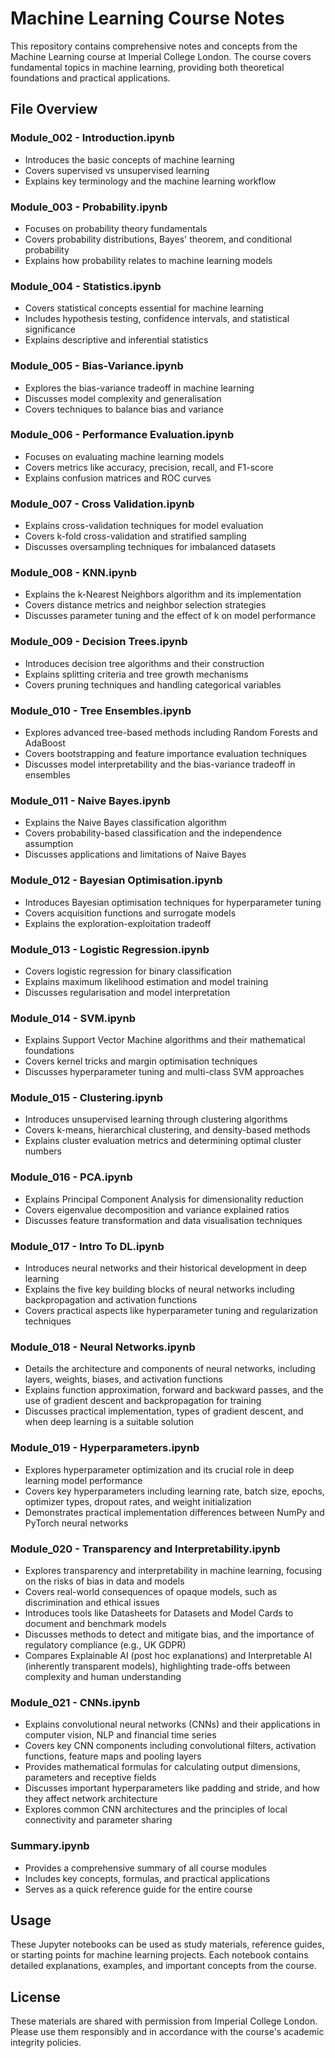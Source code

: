 # Machine Learning Course Notes

This repository contains comprehensive notes and concepts from the Machine Learning course at Imperial College London. The course covers fundamental topics in machine learning, providing both theoretical foundations and practical applications.

## File Overview

### Module_002 - Introduction.ipynb
- Introduces the basic concepts of machine learning
- Covers supervised vs unsupervised learning
- Explains key terminology and the machine learning workflow

### Module_003 - Probability.ipynb
- Focuses on probability theory fundamentals
- Covers probability distributions, Bayes' theorem, and conditional probability
- Explains how probability relates to machine learning models

### Module_004 - Statistics.ipynb
- Covers statistical concepts essential for machine learning
- Includes hypothesis testing, confidence intervals, and statistical significance
- Explains descriptive and inferential statistics

### Module_005 - Bias-Variance.ipynb
- Explores the bias-variance tradeoff in machine learning
- Discusses model complexity and generalisation
- Covers techniques to balance bias and variance

### Module_006 - Performance Evaluation.ipynb
- Focuses on evaluating machine learning models
- Covers metrics like accuracy, precision, recall, and F1-score
- Explains confusion matrices and ROC curves

### Module_007 - Cross Validation.ipynb
- Explains cross-validation techniques for model evaluation
- Covers k-fold cross-validation and stratified sampling
- Discusses oversampling techniques for imbalanced datasets

### Module_008 - KNN.ipynb
- Explains the k-Nearest Neighbors algorithm and its implementation
- Covers distance metrics and neighbor selection strategies
- Discusses parameter tuning and the effect of k on model performance

### Module_009 - Decision Trees.ipynb
- Introduces decision tree algorithms and their construction
- Explains splitting criteria and tree growth mechanisms
- Covers pruning techniques and handling categorical variables

### Module_010 - Tree Ensembles.ipynb
- Explores advanced tree-based methods including Random Forests and AdaBoost
- Covers bootstrapping and feature importance evaluation techniques
- Discusses model interpretability and the bias-variance tradeoff in ensembles

### Module_011 - Naive Bayes.ipynb
- Explains the Naive Bayes classification algorithm
- Covers probability-based classification and the independence assumption
- Discusses applications and limitations of Naive Bayes

### Module_012 - Bayesian Optimisation.ipynb
- Introduces Bayesian optimisation techniques for hyperparameter tuning
- Covers acquisition functions and surrogate models
- Explains the exploration-exploitation tradeoff

### Module_013 - Logistic Regression.ipynb
- Covers logistic regression for binary classification
- Explains maximum likelihood estimation and model training
- Discusses regularisation and model interpretation

### Module_014 - SVM.ipynb
- Explains Support Vector Machine algorithms and their mathematical foundations
- Covers kernel tricks and margin optimisation techniques 
- Discusses hyperparameter tuning and multi-class SVM approaches

### Module_015 - Clustering.ipynb
- Introduces unsupervised learning through clustering algorithms
- Covers k-means, hierarchical clustering, and density-based methods
- Explains cluster evaluation metrics and determining optimal cluster numbers

### Module_016 - PCA.ipynb
- Explains Principal Component Analysis for dimensionality reduction
- Covers eigenvalue decomposition and variance explained ratios
- Discusses feature transformation and data visualisation techniques

### Module_017 - Intro To DL.ipynb
- Introduces neural networks and their historical development in deep learning
- Explains the five key building blocks of neural networks including backpropagation and activation functions
- Covers practical aspects like hyperparameter tuning and regularization techniques

### Module_018 - Neural Networks.ipynb
- Details the architecture and components of neural networks, including layers, weights, biases, and activation functions
- Explains function approximation, forward and backward passes, and the use of gradient descent and backpropagation for training
- Discusses practical implementation, types of gradient descent, and when deep learning is a suitable solution

### Module_019 - Hyperparameters.ipynb
- Explores hyperparameter optimization and its crucial role in deep learning model performance
- Covers key hyperparameters including learning rate, batch size, epochs, optimizer types, dropout rates, and weight initialization
- Demonstrates practical implementation differences between NumPy and PyTorch neural networks

### Module_020 - Transparency and Interpretability.ipynb
- Explores transparency and interpretability in machine learning, focusing on the risks of bias in data and models
- Covers real-world consequences of opaque models, such as discrimination and ethical issues
- Introduces tools like Datasheets for Datasets and Model Cards to document and benchmark models
- Discusses methods to detect and mitigate bias, and the importance of regulatory compliance (e.g., UK GDPR)
- Compares Explainable AI (post hoc explanations) and Interpretable AI (inherently transparent models), highlighting trade-offs between complexity and human understanding

### Module_021 - CNNs.ipynb
- Explains convolutional neural networks (CNNs) and their applications in computer vision, NLP and financial time series
- Covers key CNN components including convolutional filters, activation functions, feature maps and pooling layers
- Provides mathematical formulas for calculating output dimensions, parameters and receptive fields
- Discusses important hyperparameters like padding and stride, and how they affect network architecture
- Explores common CNN architectures and the principles of local connectivity and parameter sharing

### Summary.ipynb
- Provides a comprehensive summary of all course modules
- Includes key concepts, formulas, and practical applications
- Serves as a quick reference guide for the entire course

## Usage
These Jupyter notebooks can be used as study materials, reference guides, or starting points for machine learning projects. Each notebook contains detailed explanations, examples, and important concepts from the course.

## License
These materials are shared with permission from Imperial College London. Please use them responsibly and in accordance with the course's academic integrity policies.
